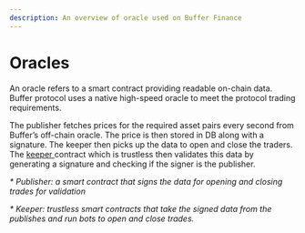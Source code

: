 ```yaml
---
description: An overview of oracle used on Buffer Finance
---
```


# Oracles

An oracle refers to a smart contract providing readable on-chain data. Buffer protocol uses a native high-speed oracle to meet the protocol trading requirements.

The publisher fetches prices for the required asset pairs every second from Buffer’s off-chain oracle. The price is then stored in DB along with a signature. The keeper then picks up the data to open and close the traders. The [keeper ](../developer-docs/keepers.md)contract which is trustless then validates this data by generating a signature and checking if the signer is the publisher.&#x20;

_\* Publisher: a smart contract that signs the data for opening and closing trades for validation_

_\* Keeper: trustless smart contracts that take the signed data from the publishes and run bots to open and close trades._
